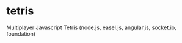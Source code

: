 tetris
======

Multiplayer Javascript Tetris (node.js, easel.js, angular.js, socket.io, foundation) 
